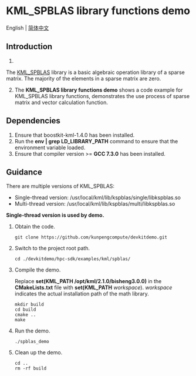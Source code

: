 # **KML_SPBLAS library functions demo**

English | [简体中文](README.md)

## Introduction

1.

The [KML_SPBLAS](https://www.hikunpeng.com/document/detail/en/kunpengaccel/math-lib/devg-kml/kunpengaccel_kml_16_0067.html)
library is a basic algebraic operation library of a sparse matrix. The majority of the elements in a sparse matrix are
zero.

2. The **KML_SPBLAS library functions demo** shows a code example for KML_SPBLAS library functions, demonstrates the use process of sparse matrix and vector calculation function.

## Dependencies

1. Ensure that boostkit-kml-1.4.0 has been installed.
2. Run the **env | grep LD_LIBRARY_PATH** command to ensure that the environment variable loaded.
3. Ensure that compiler version >= **GCC 7.3.0** has been installed.

## Guidance

There are multiple versions of KML_SPBLAS:
- Single-thread version: /usr/local/kml/lib/kspblas/single/libkspblas.so
- Multi-thread version: /usr/local/kml/lib/kspblas/multi/libkspblas.so

**Single-thread version is used by demo.**
1. Obtain the code.

   ```shell
   git clone https://github.com/kunpengcompute/devkitdemo.git
   ```

2. Switch to the project root path.

   ```shell
   cd ./devkitdemo/hpc-sdk/examples/kml/spblas/
   ```

3. Compile the demo.

   Replace **set(KML_PATH /opt/kml/2.1.0/bisheng3.0.0)** in the **CMakeLists.txt** file with **set(KML_PATH** *workspace*). *workspace* indicates the actual installation path of the math library.

   ```shell
   mkdir build
   cd build
   cmake ..
   make
   ```

4. Run the demo.

   ```shell
   ./spblas_demo
   ```

5. Clean up the demo.

   ```shell
   cd ..
   rm -rf build
   ```